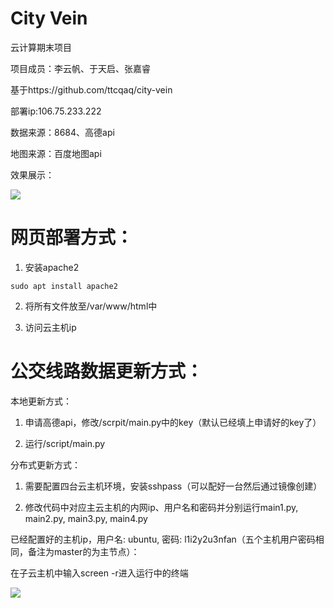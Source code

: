 # City Vein

云计算期末项目

项目成员：李云帆、于天启、张嘉睿

基于https://github.com/ttcqaq/city-vein

部署ip:106.75.233.222

数据来源：8684、高德api

地图来源：百度地图api

效果展示：

![](/10195501416/city-vein/raw/branch/master/README_PIC/pic1.png)

# 网页部署方式：

1. 安装apache2
```
sudo apt install apache2
```

2. 将所有文件放至/var/www/html中

3. 访问云主机ip

# 公交线路数据更新方式：

本地更新方式：

1. 申请高德api，修改/scrpit/main.py中的key（默认已经填上申请好的key了）

2. 运行/script/main.py

分布式更新方式：

1. 需要配置四台云主机环境，安装sshpass（可以配好一台然后通过镜像创建）

2. 修改代码中对应主云主机的内网ip、用户名和密码并分别运行main1.py, main2.py, main3.py, main4.py

已经配置好的主机ip，用户名: ubuntu, 密码: l1i2y2u3nfan（五个主机用户密码相同，备注为master的为主节点）：

在子云主机中输入screen -r进入运行中的终端

![](/10195501416/city-vein/raw/branch/master/README_PIC/pic2.png)